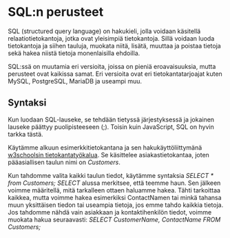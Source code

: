 # SQL:n perusteet

SQL (structured query language) on hakukieli, jolla voidaan käsitellä relaatiotietokantoja, jotka ovat yleisimpiä tietokantoja. Sillä voidaan luoda tietokantoja ja siihen tauluja, muokata niitä, lisätä, muuttaa ja poistaa tietoja sekä hakea niistä tietoja monenlaisilla ehdoilla.

SQL:ssä on muutamia eri versioita, joissa on pieniä eroavaisuuksia, mutta perusteet ovat kaikissa samat. Eri versioita ovat eri tietokantatarjoajat kuten MySQL, PostgreSQL, MariaDB ja useampi muu.

## Syntaksi

Kun luodaan SQL-lauseke, se tehdään tietyssä järjestyksessä ja jokainen lauseke päättyy puolipisteeseen (;). Toisin kuin JavaScript, SQL on hyvin tarkka tästä.

Käytämme alkuun esimerkkitietokantana ja sen hakukäyttöliittymänä [w3schoolsin tietokantatyökalua](https://www.w3schools.com/sql/trysql.asp?filename=trysql_select_all)<base target="_blank">. Se käsittelee asiakastietokantaa, joten pääasiallisen taulun nimi on *Customers*.

Kun tahdomme valita kaikki taulun tiedot, käytämme syntaksia *SELECT * from Customers;* *SELECT* alussa merkitsee, että teemme haun. Sen jälkeen voimme määritellä, mitä tarkalleen ottaen haluamme hakea. Tähti tarkoittaa kaikkea, mutta voimme hakea esimerkiksi ContactNamen tai minkä tahansa muun yksittäisen tiedon tai useampia tietoja, jos emme tahdo kaikkia tietoja. Jos tahdomme nähdä vain asiakkaan ja kontaktihenkilön tiedot, voimme muokata hakua seuraavasti: *SELECT CustomerName, ContactName FROM Customers;*